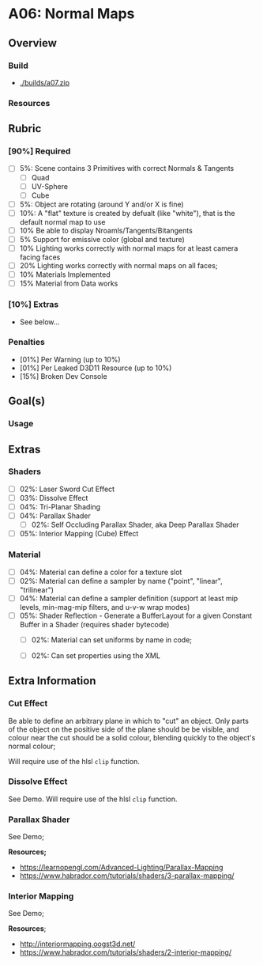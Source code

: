 A06: Normal Maps
======

## Overview

### Build
- [./builds/a07.zip](./builds/a07.zip)

### Resources

## Rubric

### [90%] Required
- [ ] 5%: Scene contains 3 Primitives with correct Normals & Tangents
    - [ ] Quad
    - [ ] UV-Sphere
    - [ ] Cube
- [ ] 5%: Object are rotating (around Y and/or X is fine)
- [ ] 10%: A "flat" texture is created by defualt (like "white"), that is the default normal map to use
- [ ] 10% Be able to display Nroamls/Tangents/Bitangents
- [ ] 5% Support for emissive color (global and texture)
- [ ] 10% Lighting works correctly with normal maps for at least camera facing faces
- [ ] 20% Lighting works correctly with normal maps on all faces;
- [ ] 10% Materials Implemented
- [ ] 15% Material from Data works

### [10%] Extras 
- See below...

### Penalties
- [01%] Per Warning (up to 10%)
- [01%] Per Leaked D3D11 Resource (up to 10%)
- [15%] Broken Dev Console


## Goal(s)

### Usage


## Extras

### Shaders
- [ ] 02%: Laser Sword Cut Effect
- [ ] 03%: Dissolve Effect
- [ ] 04%: Tri-Planar Shading 
- [ ] 04%: Parallax Shader
    - [ ] 02%: Self Occluding Parallax Shader, aka Deep Parallax Shader
- [ ] 05%: Interior Mapping (Cube) Effect

### Material 
- [ ] 04%: Material can define a color for a texture slot 
- [ ] 02%: Material can define a sampler by name ("point", "linear", "trilinear")
- [ ] 04%: Material can define a sampler definition (support at least mip levels, min-mag-mip filters, and u-v-w wrap modes)
- [ ] 05%: Shader Reflection - Generate a  BufferLayout for a given Constant Buffer in a Shader (requires shader bytecode)
    - [ ] 02%: Material can set uniforms by name in code; 
    - [ ] 02%: Can set properties using the XML



## Extra Information

### Cut Effect
Be able to define an arbitrary plane in which to "cut" an object.  Only parts of the object on the positive side of the plane should be be visible, and colour near the cut should be a solid colour, blending quickly to the object's normal colour; 

Will require use of the hlsl `clip` function.

### Dissolve Effect
See Demo.  Will require use of the hlsl `clip` function. 

### Parallax Shader
See Demo; 

**Resources;**
- https://learnopengl.com/Advanced-Lighting/Parallax-Mapping
- https://www.habrador.com/tutorials/shaders/3-parallax-mapping/

### Interior Mapping
See Demo; 

**Resources**; 
- http://interiormapping.oogst3d.net/
- https://www.habrador.com/tutorials/shaders/2-interior-mapping/

